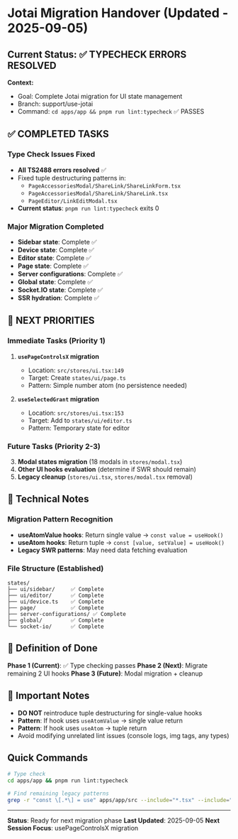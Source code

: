 # Jotai Migration Handover (Updated - 2025-09-05)

## Current Status: ✅ TYPECHECK ERRORS RESOLVED

**Context:**
- Goal: Complete Jotai migration for UI state management
- Branch: support/use-jotai
- Command: `cd apps/app && pnpm run lint:typecheck` ✅ PASSES

## ✅ COMPLETED TASKS

### Type Check Issues Fixed
- **All TS2488 errors resolved** ✅
- Fixed tuple destructuring patterns in:
  - `PageAccessoriesModal/ShareLink/ShareLinkForm.tsx`
  - `PageAccessoriesModal/ShareLink/ShareLink.tsx`  
  - `PageEditor/LinkEditModal.tsx`
- **Current status**: `pnpm run lint:typecheck` exits 0

### Major Migration Completed
- **Sidebar state**: Complete ✅
- **Device state**: Complete ✅
- **Editor state**: Complete ✅
- **Page state**: Complete ✅
- **Server configurations**: Complete ✅
- **Global state**: Complete ✅
- **Socket.IO state**: Complete ✅
- **SSR hydration**: Complete ✅

## 🚧 NEXT PRIORITIES

### Immediate Tasks (Priority 1)
1. **`usePageControlsX` migration**
   - Location: `src/stores/ui.tsx:149`
   - Target: Create `states/ui/page.ts`
   - Pattern: Simple number atom (no persistence needed)

2. **`useSelectedGrant` migration**
   - Location: `src/stores/ui.tsx:153`
   - Target: Add to `states/ui/editor.ts`
   - Pattern: Temporary state for editor

### Future Tasks (Priority 2-3)
3. **Modal states migration** (18 modals in `stores/modal.tsx`)
4. **Other UI hooks evaluation** (determine if SWR should remain)
5. **Legacy cleanup** (`stores/ui.tsx`, `stores/modal.tsx` removal)

## 🔧 Technical Notes

### Migration Pattern Recognition
- **useAtomValue hooks**: Return single value → `const value = useHook()`
- **useAtom hooks**: Return tuple → `const [value, setValue] = useHook()`
- **Legacy SWR patterns**: May need data fetching evaluation

### File Structure (Established)
```
states/
├── ui/sidebar/     ✅ Complete
├── ui/editor/      ✅ Complete  
├── ui/device.ts    ✅ Complete
├── page/           ✅ Complete
├── server-configurations/ ✅ Complete
├── global/         ✅ Complete
└── socket-io/      ✅ Complete
```

## 🎯 Definition of Done

**Phase 1 (Current)**: ✅ Type checking passes
**Phase 2 (Next)**: Migrate remaining 2 UI hooks
**Phase 3 (Future)**: Modal migration + cleanup

## 🚨 Important Notes

- **DO NOT** reintroduce tuple destructuring for single-value hooks
- **Pattern**: If hook uses `useAtomValue` → single value return
- **Pattern**: If hook uses `useAtom` → tuple return
- Avoid modifying unrelated lint issues (console logs, img tags, any types)

## Quick Commands
```bash
# Type check
cd apps/app && pnpm run lint:typecheck

# Find remaining legacy patterns
grep -r "const \[.*\] = use" apps/app/src --include="*.tsx" --include="*.ts"
```

---
**Status**: Ready for next migration phase
**Last Updated**: 2025-09-05
**Next Session Focus**: usePageControlsX migration